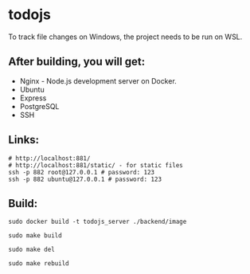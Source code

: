 # todojs

To track file changes on Windows, the project needs to be run on WSL.

## After building, you will get:

- Nginx - Node.js development server on Docker.
- Ubuntu
- Express
- PostgreSQL
- SSH

## Links:

```shell
# http://localhost:881/
# http://localhost:881/static/ - for static files
ssh -p 882 root@127.0.0.1 # password: 123
ssh -p 882 ubuntu@127.0.0.1 # password: 123
```

## Build:

```shell
sudo docker build -t todojs_server ./backend/image
```

```shell
sudo make build
```

```shell
sudo make del
```

```shell
sudo make rebuild
```